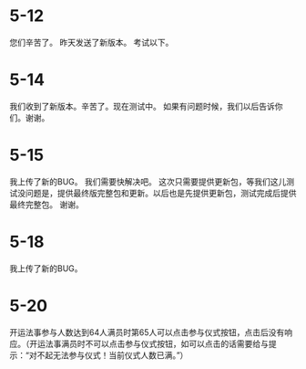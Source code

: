 # 5-12

您们辛苦了。 昨天发送了新版本。 考试以下。
 # 5-14
 我们收到了新版本。辛苦了。现在测试中。
 如果有问题时候，我们以后告诉你们。谢谢。
# 5-15
我上传了新的BUG。 我们需要快解决吧。
这次只需要提供更新包，等我们这儿测试没问题是，提供最终版完整包和更新。以后也是先提供更新包，测试完成后提供最终完整包。
谢谢。
# 5-18
我上传了新的BUG。

# 5-20
开运法事参与人数达到64人满员时第65人可以点击参与仪式按钮，点击后没有响应。（开运法事满员时不可以点击参与仪式按钮，如可以点击的话需要给与提示：“对不起无法参与仪式！当前仪式人数已满。”）
